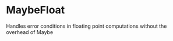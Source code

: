 MaybeFloat
==========

Handles error conditions in floating point computations without the overhead of Maybe
